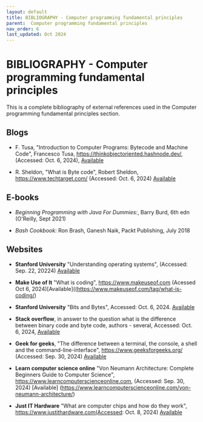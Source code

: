 ```yaml
---
layout: default
title: BIBLIOGRAPHY - Computer programming fundamental principles
parent:  Computer programming fundamental principles
nav_order: 6
last_updated: Oct 2024
---
```


# BIBLIOGRAPHY - Computer programming fundamental principles 

This is a complete bibliography of external references used in the Computer programming fundamental principles section.

## Blogs

- F. Tusa, "Introduction to Computer Programs: Bytecode and Machine Code", Francesco Tusa, https://thinkobjectoriented.hashnode.dev/, (Accessed: Oct. 6, 2024), [Available](https://thinkobjectoriented.hashnode.dev/introduction-to-computer-programs-bytecode-machine-code)


- R. Sheldon, "What is Byte code", Robert Sheldon, https://www.techtarget.com/ (Accessed: Oct. 6, 2024) [Available](https://www.techtarget.com/whatis/definition/bytecode)


## E-books

 - _Beginning Programming with Java For Dummies:_, Barry Burd, 6th edn (O'Reilly, Sept 2021)

- _Bash Cookbook:_ Ron Brash, Ganesh Naik, Packt Publishing, July 2018


## Websites

-  __Stanford University__ "Understanding operating systems", (Accessed: Sep. 22, 20224) [Available](https://www.uow.edu.au/student/support-services/academic-skills/online-resources/technology-and-software/operating-systems/)


-  __Make Use of It__ "What is coding", https://www.makeuseof.com (Acessed Oct 6, 2024)[Available]((https://www.makeuseof.com/tag/what-is-coding/)

- __Stanford University__ "Bits and Bytes", Accessed: Oct. 6, 2024. [Available](https://web.stanford.edu/class/cs101/bits-bytes.html) 

-  __Stack overflow__, in answer to the question what is the difference between binary code and byte code, authors - several, Accessed: Oct. 6, 2024, [Available](https://stackoverflow.com/questions/67467615/what-is-the-difference-between-binary-code-and-byte-code)

- __Geek for geeks__, "The difference between a terminal, the console, a shell and the command-line-interface", https://www.geeksforgeeks.org/ (Accessed: Sep. 30, 2024) [Available](https://www.geeksforgeeks.org/difference-between-terminal-console-shell-and-command-line/)

-  __Learn computer science online__ "Von Neumann Architecture: Complete Beginners Guide to Computer Science", https://www.learncomputerscienceonline.com, (Accessed: Sep. 30, 2024) [Available] (https://www.learncomputerscienceonline.com/von-neumann-architecture/)

- __Just IT Hardware__ "What are computer chips and how do they work", https://www.justithardware.com(Accessed: Oct. 8, 2024) [Available](https://www.justithardware.com/blog/what-are-computer-chips-and-how-do-they-work/)
